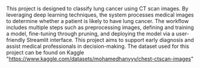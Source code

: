 This project is designed to classify lung cancer using CT scan images. By leveraging deep learning techniques, the system processes medical images to determine whether a patient is likely to have lung cancer.
The workflow includes multiple steps such as preprocessing images, defining and training a model, fine-tuning through pruning, and deploying the model via a user-friendly Streamlit interface. 
This project aims to support early diagnosis and assist medical professionals in decision-making. 
The dataset used for this project can be found on Kaggle "https://www.kaggle.com/datasets/mohamedhanyyy/chest-ctscan-images"

